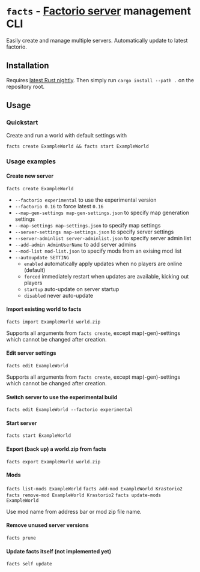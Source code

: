 # `facts` - [Factorio server](https://www.factorio.com/download-headless) management CLI

Easily create and manage multiple servers. Automatically update to latest factorio.

## Installation

Requires [latest Rust nightly](https://rustup.rs/). Then simply run `cargo install --path .` on the repository root.


## Usage

### Quickstart

Create and run a world with default settings with

`facts create ExampleWorld && facts start ExampleWorld`

### Usage examples

#### Create new server

`facts create ExampleWorld`

* `--factorio experimental` to use the experimental versíon
* `--factorio 0.16` to force latest `0.16`
* `--map-gen-settings map-gen-settings.json` to specify map generation settings
* `--map-settings map-settings.json` to specify map settings
* `--server-settings map-settings.json` to specify server settings
* `--server-adminlist server-adminlist.json` to specify server admin list
* `--add-admin AdminUserName` to add server admins
* `--mod-list mod-list.json` to specify mods from an exising mod list
* `--autoupdate SETTING`
  * `enabled` automatically apply updates when no players are online (default)
  * `forced` immediately restart when updates are available, kicking out players
  * `startup` auto-update on server startup
  * `disabled` never auto-update

#### Import existing world to facts

`facts import ExampleWorld world.zip`

Supports all arguments from `facts create`, except map(-gen)-settings which cannot be changed after creation.

#### Edit server settings

`facts edit ExampleWorld`

Supports all arguments from `facts create`, except map(-gen)-settings which cannot be changed after creation.

#### Switch server to use the experimental build

`facts edit ExampleWorld --factorio experimental`

#### Start server

`facts start ExampleWorld`

#### Export (back up) a world.zip from facts

`facts export ExampleWorld world.zip`

#### Mods

`facts list-mods ExampleWorld`
`facts add-mod ExampleWorld Krastorio2`
`facts remove-mod ExampleWorld Krastorio2`
`facts update-mods ExampleWorld`

Use mod name from address bar or mod zip file name.

#### Remove unused server versions

`facts prune`

#### Update facts itself (not implemented yet)

`facts self update`

